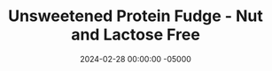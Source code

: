 ---
layout: post
title:  "Unsweetened Protein Fudge - Nut and Lactose Free"
date:   2024-02-28 00:00:00 -05000
categories: 
- Recipes
- Protein Powder
permalink: /recipes/avocado-fudge
image: /assets/Food/Protein Powder/Avo Fudge/avo-fudge-cover.jpg
ing: avofudge-ing
facts: avofudge-facts
Prep: 20
Rest: 
Cook: 
Source1: https://www.youtube.com/shorts/ZozVG7BXpKc
Source2: https://tasty.co/recipe/avocado-fudge
tags: 
- avocado
- mashed avocado
- protein powder
- whey protein
- sun butter
- sunbutter
- sunflower butter
- sunflower seed
- roasted sunflower
- peanut butter
- almond butter
- coconut butter
- roasted nuts
- cocoa powder
- unsweetened
- sugar free
- banana
- frozen
- freeze
- bittersweet
- gluten free
Description: This protein fudge is free of both nuts and lactose.  Normal fudge tends to use evaporated or condensed milk, and most healthy fudges use peanut or almond butter.  I've used nut free homemade sunflower seed butter instead, as well as a ripe avocado.  It's totally free of any sugar or sweeteners, but still has a rich taste and texture, while being packed with protein and healthy fats!
Instructions: 
- I've chosen to use homemade sun butter here, but you can also make almond or peanut butter if you desire. For my 8 cup food processor, I use about 12 oz (336 g) of seeds or nuts. Blend on high for a few minutes, until a super smooth nut butter forms. Reserve 1/2 cup (128 g) in the food processor, and transfer the rest to a mason jar. Store the leftovers at room temperature for about a week<br><br>
- <center><img src="/assets/Food/Protein Powder/Avo Fudge/avo-fudge-1.jpg" alt="" class="instruction-image"></center><br>

- Blend in the rest of the ingredients in the order above. Add the solids (cocoa powder, whey, and casein) last, in order to make sure everything else is fully combined. You will have a very thick paste. Optionally, add 1 tbsp (21 g) of honey if you want it a little sweeter<br><br>
- <center><img src="/assets/Food/Protein Powder/Avo Fudge/avo-fudge-2.jpg" alt="" class="instruction-image"></center><br>

- Line an 8" square baking pan with parchment paper, and press the mixture into all corners, making sure it is of even thickness. Remember, it's very thick, so this may take a bit of work<br><br>
- <center><img src="/assets/Food/Protein Powder/Avo Fudge/avo-fudge-3.jpg" alt="" class="instruction-image"></center><br>

- Transfer to the freezer for a few hours to harden before slicing. Store leftovers in the freezer
---